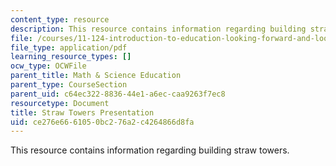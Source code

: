 ```yaml
---
content_type: resource
description: This resource contains information regarding building straw towers.
file: /courses/11-124-introduction-to-education-looking-forward-and-looking-back-on-education-fall-2011/ce276e6661050bc276a2c4264866d8fa_MIT11_124F11_strawpres.pdf
file_type: application/pdf
learning_resource_types: []
ocw_type: OCWFile
parent_title: Math & Science Education
parent_type: CourseSection
parent_uid: c64ec322-8836-44e1-a6ec-caa9263f7ec8
resourcetype: Document
title: Straw Towers Presentation
uid: ce276e66-6105-0bc2-76a2-c4264866d8fa
---
```

This resource contains information regarding building straw towers.

